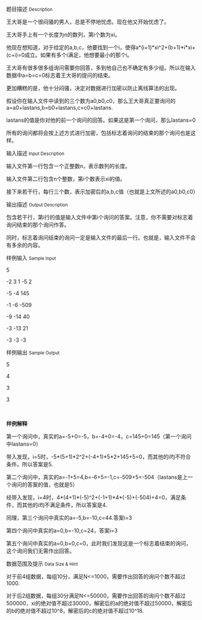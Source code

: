<div class="panel panel-default">
<div class="area-title">
<span>
题目描述
<small>Description</small>
</span></div>
<div class="panel-body">

<p>王大哥是一个很闷骚的男人，总是不停地忧虑。现在他又开始忧虑了。</p>
<p>王大哥手上有一个长度为n的数列，第i个数为xi。</p>
<p>他现在想知道，对于给定的a,b,c，他要找到一个i，使得a*(i+1)*xi^2+(b+1)*i*xi+(c+i)=0成立。如果有多个i满足，他想要最小的那个i。</p>
<p>王大哥有很多很多组询问需要你回答，多到他自己也不确定有多少组。所以在输入数据中a=b=c=0标志着王大哥的提问的结束。</p>
<p>更加糟糕的是，他十分闷骚，决定对数据进行加密以防止离线算法的出现。</p>
<p>假设你在输入文件中读到的三个数为a0,b0,c0，那么王大哥真正要询问的a=a0+lastans,b=b0+lastans,c=c0+lastans.</p>
<p>lastans的值是你对他的前一个询问的回答。如果这是第一个询问，那么lastans=0</p>
<p>所有的询问都将会按上述方式进行加密，包括标志着询问的结束的那个询问也是这样。</p>

</div>
</div>

<div class="panel panel-default">
<div class="area-title">
<span>
输入描述
<small>Input Description</small>
</span></div>
<div class="panel-body">
<p>输入文件第一行包含一个正整数n，表示数列的长度。</p>
<p>输入文件第二行包含n个整数，第i个数表示xi的值。</p>
<p>接下来若干行，每行三个数，表示加密后的a,b,c值（也就是上文所述的a0,b0,c0）</p>

</div>
</div>
<div  class="panel panel-default">
<div class="area-title">
<span>
输出描述
<small>Output Description</small>
</span></div>
<div class="panel-body">

<p>包含若干行，第i行的值是输入文件中第i个询问的答案。注意，你不需要对标志着询问结束的那个询问作答。</p>
<p>同时，标志着询问结束的询问一定是输入文件的最后一行。也就是，输入文件不会有多余的内容。</p>

</div>
</div>


<div class="panel panel-default">
<div class="area-title">
<span>
样例输入
<small>Sample Input</small>
</span></div>
<div class="panel-body">
<p>5</p>
<p>-2 3 1 -5 2</p>
<p>-5 -4 145</p>
<p>-1 -6 -509</p>
<p>-9 -14 40</p>
<p>-3 -13 21</p>
<p>-3 -3 -3</p>

</div>
</div>

<div class="panel panel-default">
<div class="area-title">
<span>
样例输出
<small>Sample Output</small>
</span></div>
<div class="panel-body">
<p>5</p>
<p>4</p>
<p>3</p>
<p>3</p>
<p> </p>
<p><strong>样例解释</strong></p>
<p>第一个询问中，真实的a=-5+0=-5，b=-4+0=-4，c=145+0=145（第一个询问中lastans=0）</p>
<p>带入发现，i=5时，-5*(5+1)*2^2+(-4+1)*5*2+145+5=0，而其他的i均不符合条件。所以答案是5.</p>
<p>第二个询问中，真实的a=-1+5=4,b=-6+5=-1,c=-509+5=-504（lastans是上一个询问的答案的值，也就是5）</p>
<p>经带入发现，i=4时，4*(4+1)*(-5)^2+(-1+1)*4*(-5)+(-504)+4=0，满足条件，而其他的i均不满足条件，所以答案是4.</p>
<p>同理，第三个询问中真实的a=-5,b=-10,c=44.答案i=3</p>
<p>第四个询问中真实的a=0,b=-10,c=24，答案i=3</p>
<p>第五个询问中真实的a=0,b=0,c=0，此时我们发现这是一个标志着结束的询问，这个询问我们无需作出回答。</p>

</div>
</div>

<div class="panel panel-default">
<div class="area-title">
<span>
数据范围及提示
<small>Data Size & Hint</small>
</span></div>
<div class="panel-body">
<p>对于前4组数据，每组10分，满足N&lt;=1000，需要作出回答的询问个数不超过1000.</p>
<p>对于后2组数据，每组30分满足N&lt;=50000，需要作出回答的询问个数不超过500000，xi的绝对值不超过30000，解密后的a的绝对值不超过50000，解密后的b的绝对值不超过10^8，解密后的c的绝对值不超过10^18.</p>
<p> </p>
</div>
</div>